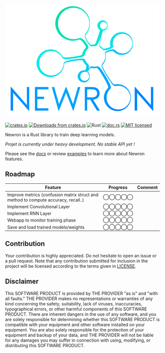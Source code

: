 ![Newron](https://raw.githubusercontent.com/hugues31/newron/master/newron.png)
===========
[![crates.io](https://img.shields.io/crates/v/newron.svg)](https://crates.io/crates/newron)
[![Downloads from crates.io](https://img.shields.io/crates/d/newron.svg)](https://crates.io/crates/newron)
![Rust](https://github.com/hugues31/newron/workflows/Rust/badge.svg?branch=master)
[![doc.rs](https://docs.rs/newron/badge.svg)](https://docs.rs/newron/)
[![MIT licensed](https://img.shields.io/badge/license-MIT-blue.svg)](LICENSE)


Newron is a Rust library to train deep learning models.

*Projet is currently under heavy development. No stable API yet !*

Please see the [docs](https://docs.rs/newron/) or review [examples](https://github.com/hugues31/newron/tree/master/examples) to learn more about Newron features.

## Roadmap

| Feature                                                                             | Progress | Comment |
|-------------------------------------------------------------------------------------|----------|---------|
| Improve metrics (confusion matrix struct and method to compute accuracy, recall..)  |◯◯◯◯◯|         |
| Implement Convolutional Layer                                                       |◯◯◯◯◯|         |
| Implement RNN Layer                                                                 |◯◯◯◯◯|         |
| Webapp to monitor training phase                                                    |◯◯◯◯◯|         |
| Save and load trained models/weights                                                |◯◯◯◯◯|         |


## Contribution

Your contribution is highly appreciated. Do not hesitate to open an issue or a
pull request. Note that any contribution submitted for inclusion in the project
will be licensed according to the terms given in [LICENSE](LICENSE).

## Disclaimer
This SOFTWARE PRODUCT is provided by THE PROVIDER "as is" and "with all faults."
THE PROVIDER makes no representations or warranties of any kind concerning the
safety, suitability, lack of viruses, inaccuracies, typographical errors, or
other harmful components of this SOFTWARE PRODUCT. There are inherent dangers
in the use of any software, and you are solely responsible for determining
whether this SOFTWARE PRODUCT is compatible with your equipment and other
software installed on your equipment. You are also solely responsible for the
protection of your equipment and backup of your data, and THE PROVIDER will not
be liable for any damages you may suffer in connection with using, modifying,
or distributing this SOFTWARE PRODUCT.
